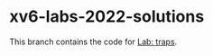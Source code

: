 # xv6-labs-2022-solutions

This branch contains the code for [Lab: traps](https://pdos.csail.mit.edu/6.828/2023/labs/traps.html).
